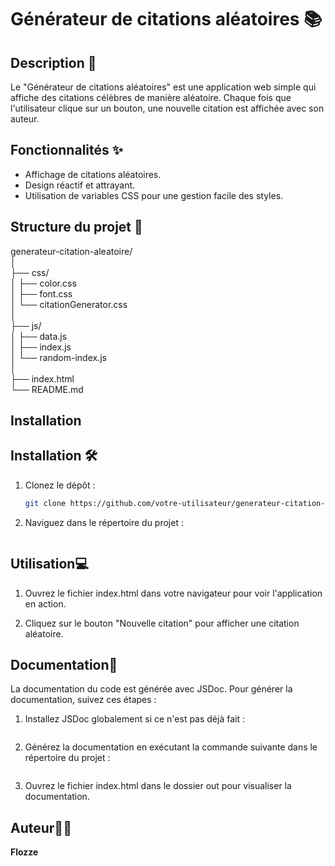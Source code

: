 # Générateur de citations aléatoires 📚

## Description 📝

Le "Générateur de citations aléatoires" est une application web simple qui affiche des citations célèbres de manière aléatoire. Chaque fois que l'utilisateur clique sur un bouton, une nouvelle citation est affichée avec son auteur.

## Fonctionnalités ✨

- Affichage de citations aléatoires.
- Design réactif et attrayant.
- Utilisation de variables CSS pour une gestion facile des styles.

## Structure du projet 📂

generateur-citation-aleatoire/ \
│ \
├── css/ \
│ ├── color.css \
│ ├── font.css \
│ └── citationGenerator.css \
│ \
├── js/ \
│ ├── data.js \
│ ├── index.js \
│ └── random-index.js \
│ \
├── index.html \
└── README.md

## Installation

## Installation 🛠️

1. Clonez le dépôt :

   ```bash
   git clone https://github.com/votre-utilisateur/generateur-citation-aleatoire.git
   ```

2. Naviguez dans le répertoire du projet :

   ```cd generateur-citation-aleatoire

   ```

## Utilisation💻

1. Ouvrez le fichier index.html dans votre navigateur pour voir l'application en action.

2. Cliquez sur le bouton "Nouvelle citation" pour afficher une citation aléatoire.

## Documentation📖

La documentation du code est générée avec JSDoc. Pour générer la documentation, suivez ces étapes :

1. Installez JSDoc globalement si ce n'est pas déjà fait :

   ```npm install -g jsdoc

   ```

2. Générez la documentation en exécutant la commande suivante dans le répertoire du projet :

   ```jsdoc js/data.js js/index.js js/random-index.js

   ```

3. Ouvrez le fichier index.html dans le dossier out pour visualiser la documentation.

## Auteur👨‍💻

**Flozze**
